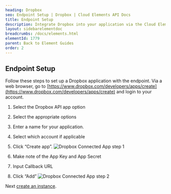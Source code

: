 ```yaml
---
heading: Dropbox
seo: Endpoint Setup | Dropbox | Cloud Elements API Docs
title: Endpoint Setup
description: Integrate Dropbox into your application via the Cloud Elements APIs.
layout: sidebarelementdoc
breadcrumbs: /docs/elements.html
elementId: 1779
parent: Back to Element Guides
order: 2
---
```

## Endpoint Setup

Follow these steps to set up a Dropbox application with the endpoint. Via a web browser, go to [https://www.dropbox.com/developers/apps/create](https://www.dropbox.com/developers/apps/create) and login to your account.

1. Select the Dropbox API app option

2. Select the appropriate options

3. Enter a name for your application.

4. Select which account if applicable

5. Click “Create app”.
![Dropbox Connected App step 1](http://cloud-elements.com/wp-content/uploads/2016/03/DropboxAPI1.png)

6. Make note of the App Key and App Secret

7. Input Callback URL

8. Click “Add”
![Dropbox Connected App step 2](http://cloud-elements.com/wp-content/uploads/2016/03/DropboxAPI2.png)

Next [create an instance](dropbox-create-instance.html).
